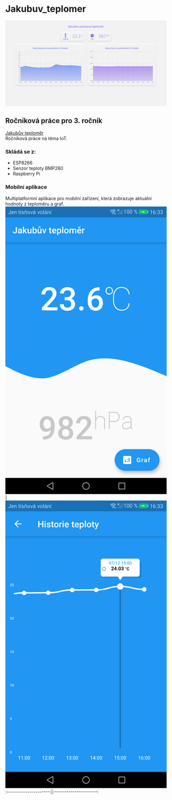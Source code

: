 # Jakubuv_teplomer
![](Jakubuv_teplomer.png)
## Ročníková práce pro 3. ročník 
[Jakubův teploměr](http://jakubsirovy.cz/teplomer.html)  
Ročníková práce na téma IoT.  
### Skládá se z:
- ESP8266
- Senzor teploty BMP280
- Raspberry Pi
### Mobilní aplikace
Multiplatformní aplikace pro mobilní zařízení, která zobrazuje aktuální hodnoty z teploměru a graf.
![](/Screenshot_1.png) | ![](/Screenshot_2.png)
:---------------------:|:---------------------:
